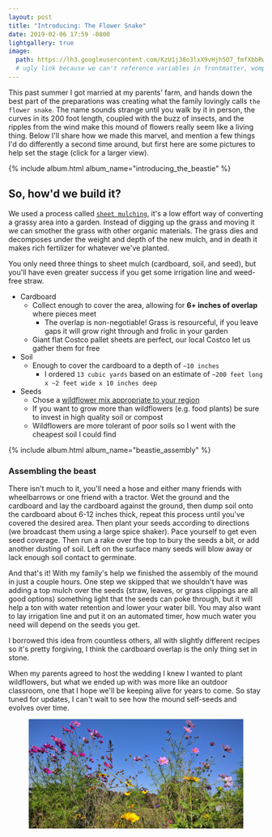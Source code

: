 ```yaml
---
layout: post
title: "Introducing: The Flower Snake"
date: 2019-02-06 17:59 -0800
lightgallery: true
image: 
  path: https://lh3.googleusercontent.com/KzU1j38o3lxX9vHjh5O7_fmfXbbRwG0fdzk9k7whiCRMJAhLerqg7dJQme9ZX5JaAFtBaWIG5Pi3B8voBSxJl_--HlXbssdb2_DjTZHOnYWL9ND0htCNz5vYm16bcSgW0-msyl0TwIUo_wUZ0iJK0pagXTbpCSz50JH0C3NYn4anzZWQ-eO0x3h9YU3NZZTouvdIVllCPpKxoklD1V4eI4uYUW2Nb4DkC5T5GtGZmPKx8aqnCg9W71ozSZJjrZU2SF68HjO-4xuvymOSdLMczI2JgiyBCe0bNNV2m0_8Egdf9tSbN0oI3OdXjXGtj30X1v2Ov80ZSVeLvF_kHLDpFRD-6AJ9wWZ_1K3ye5i5HYbE0B7kpJJwDdY1y6b1SlVnXaDZO0zlIvlzSeQGPta5_Nry6NhFIGEbrkyZzamoW63hU184PFA1F_gOHfr6mUkUyB2BPSgkeVv_yS9RHPNvzAYrZry2-zm0mejlRmv025Lh5WWwG70JENyCrpP5XEzRxYjo8CbFKKMpeSUkmgxaj7Sy4NGxUPoq35u_bJK3xcAgZdb2xGWwVdQutbd1TQ_NI2orJNda_hz-bL1LYB6h8aF92JQrxUXEbCD_8k2PkOrF7ADoaCMWBmTmWn4P02vmuQBk1FVsfFTuqlBjIbEHADS4I540FNm0wq2UUP7OCSGKWgOWYfW6qbCgNcUoUebbC6tKWOPsKRggtU1V_saZceEKIQ=w1625-h1200-no
  # ugly link because we can't reference variables in frontmatter, womp womp
---
```


This past summer I got married at my parents' farm, and hands down the best part of the preparations was creating what the family lovingly calls `the flower snake`. The name sounds strange until you walk by it in person, the curves in its 200 foot length, coupled with the buzz of insects, and the ripples from the wind make this mound of flowers really seem like a living thing. Below I'll share how we made this marvel, and mention a few things I'd do differently a second time around, but first here are some pictures to help set the stage (click for a larger view).

{% include album.html album_name="introducing_the_beastie" %}

## So, how'd we build it?
We used a process called [`sheet mulching`](http://tobyhemenway.com/resources/how-to-the-ultimate-bomb-proof-sheet-mulch/), it's a low effort way of converting a grassy area into a garden. Instead of digging up the grass and moving it we can smother the grass with other organic materials. The grass dies and decomposes under the weight and depth of the new mulch, and in death it makes rich fertilizer for whatever we've planted.

You only need three things to sheet mulch (cardboard, soil, and seed), but you'll have even greater success if you get some irrigation line and weed-free straw.

 * Cardboard
   * Collect enough to cover the area, allowing for **6+ inches of overlap** where pieces meet
     * The overlap is non-negotiable! Grass is resourceful, if you leave gaps it will grow right through and frolic in your garden
   * Giant flat Costco pallet sheets are perfect, our local Costco let us gather them for free
 * Soil
   * Enough to cover the cardboard to a depth of `~10 inches`
     * I ordered `13 cubic yards` based on an estimate of `~200 feet long x ~2 feet wide x 10 inches deep`
 * Seeds   
   * Chose a [wildflower mix appropriate to your region](https://www.edenbrothers.com/store/pnw_wildflower_seed_mix.html)
   * If you want to grow more than wildflowers (e.g. food plants) be sure to invest in high quality soil or compost
   * Wildflowers are more tolerant of poor soils so I went with the cheapest soil I could find

{% include album.html album_name="beastie_assembly" %}

### Assembling the beast
There isn't much to it, you'll need a hose and either many friends with wheelbarrows or one friend with a tractor. Wet the ground and the cardboard and lay the cardboard against the ground, then dump soil onto the cardboard about 6-12 inches thick, repeat this process until you've covered the desired area. Then plant your seeds according to directions (we broadcast them using a large spice shaker). Pace yourself to get even seed coverage. Then run a rake over the top to bury the seeds a bit, or add another dusting of soil. Left on the surface many seeds will blow away or lack enough soil contact to germinate.

And that's it! With my family's help we finished the assembly of the mound in just a couple hours. One step we skipped that we shouldn't have was adding a top mulch over the seeds (straw, leaves, or grass clippings are all good options) something light that the seeds can poke through, but it will help a ton with water retention and lower your water bill. You may also want to lay irrigation line and put it on an automated timer, how much water you need will depend on the seeds you get.

I borrowed this idea from countless others, all with slightly different recipes so it's pretty forgiving, I think the cardboard overlap is the only thing set in stone.

When my parents agreed to host the wedding I knew I wanted to plant wildflowers, but what we ended up with was more like an outdoor classroom, one that I hope we'll be keeping alive for years to come. So stay tuned for updates, I can't wait to see how the mound self-seeds and evolves over time.

<figure>
  <img src="/images/cosmo.jpg" alt="image">
</figure>
